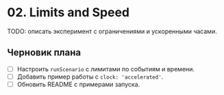 # 02. Limits and Speed

TODO: описать эксперимент с ограничениями и ускоренными часами.

## Черновик плана

- [ ] Настроить `runScenario` с лимитами по событиям и времени.
- [ ] Добавить пример работы с `clock: 'accelerated'`.
- [ ] Обновить README с примерами запуска.
